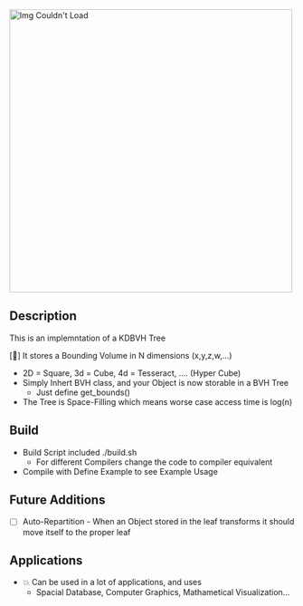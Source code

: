 <img src="https://user-images.githubusercontent.com/60249504/147365454-ec78a07c-8121-4341-b229-825325cf4b92.gif" alt="Img Couldn't Load" width="500">

## Description

This is an implemntation of a KDBVH Tree

[:beginner:] It stores a Bounding Volume in N dimensions (x,y,z,w,...)
  - 2D = Square, 3d = Cube, 4d = Tesseract, .... (Hyper Cube)
- Simply Inhert BVH class, and your Object is now storable in a BVH Tree
  - Just define get_bounds()
- The Tree is Space-Filling which means worse case access time is log(n)

## Build

- Build Script included ./build.sh
  - For different Compilers change the code to compiler equivalent
- Compile with Define Example to see Example Usage

## Future Additions

- [ ] Auto-Repartition
      - When an Object stored in the leaf transforms it should move itself to the proper leaf
      
## Applications 
- :collision: Can be used in a lot of applications, and uses
  - Spacial Database, Computer Graphics, Mathametical Visualization...
